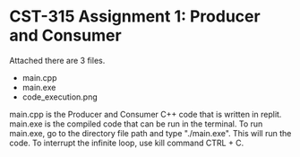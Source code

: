 # CST-315 Assignment 1: Producer and Consumer

Attached there are 3 files.
* main.cpp
* main.exe
* code_execution.png

main.cpp is the Producer and Consumer C++ code that is written in replit. main.exe is the compiled code that can be run in the terminal. To run main.exe, go to the directory file path and type "./main.exe". This will run the code. To interrupt the infinite loop, use kill command CTRL + C.